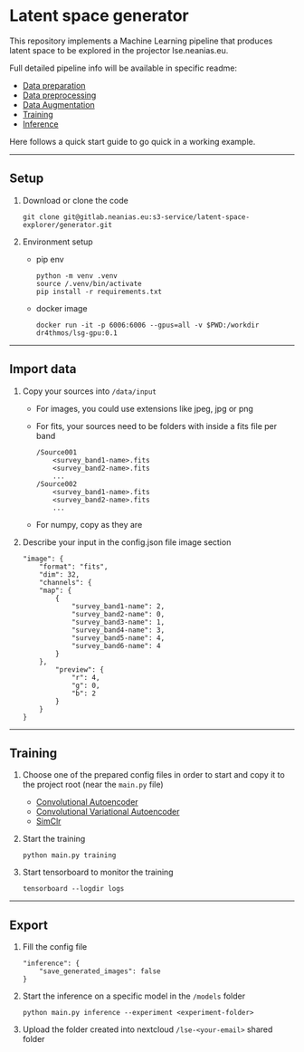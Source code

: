 # Latent space generator

This repository implements a Machine Learning pipeline that produces latent space to be explored in the projector lse.neanias.eu.

Full detailed pipeline info will be available in specific readme:

-   [Data preparation](./docs/PREPARATION.md)
-   [Data preprocessing](./docs/PREPROCESSING.md)
-   [Data Augmentation](./docs/AREPROCESSING.md)
-   [Training](./docs/TRAINING.md)
-   [Inference](./docs/INFERENCE.md)

Here follows a quick start guide to go quick in a working example.

---

## Setup

1. Download or clone the code

    ```
    git clone git@gitlab.neanias.eu:s3-service/latent-space-explorer/generator.git
    ```

2. Environment setup

    - pip env

        ```
        python -m venv .venv
        source /.venv/bin/activate
        pip install -r requirements.txt
        ```

    - docker image

        ```
        docker run -it -p 6006:6006 --gpus=all -v $PWD:/workdir dr4thmos/lsg-gpu:0.1
        ```

---

## Import data

1. Copy your sources into `/data/input`

    - For images, you could use extensions like jpeg, jpg or png
    - For fits, your sources need to be folders with inside a fits file per band

        ```
        /Source001
            <survey_band1-name>.fits
            <survey_band2-name>.fits
            ...
        /Source002
            <survey_band1-name>.fits
            <survey_band2-name>.fits
            ...
        ```

    - For numpy, copy as they are

2. Describe your input in the config.json file image section

    ```
    "image": {
        "format": "fits",
        "dim": 32,
        "channels": {
        "map": {
            {
                "survey_band1-name": 2,
                "survey_band2-name": 0,
                "survey_band3-name": 1,
                "survey_band4-name": 3,
                "survey_band5-name": 4,
                "survey_band6-name": 4
            }
        },
            "preview": {
                "r": 4,
                "g": 0,
                "b": 2
            }
        }
    }
    ```

---

## Training

1. Choose one of the prepared config files in order to start and copy it to the project root (near the `main.py` file)

    - [Convolutional Autoencoder](./docs/templates/cae.json)
    - [Convolutional Variational Autoencoder](./docs/templates/cvae.json)
    - [SimClr](./docs/templates/simclr.json)

2. Start the training

    ```
    python main.py training
    ```

3. Start tensorboard to monitor the training

    ```
    tensorboard --logdir logs
    ```

---

## Export

1. Fill the config file

    ```
    "inference": {
        "save_generated_images": false
    }
    ```

2. Start the inference on a specific model in the `/models` folder

    ```
    python main.py inference --experiment <experiment-folder>
    ```

3. Upload the folder created into nextcloud `/lse-<your-email>` shared folder

